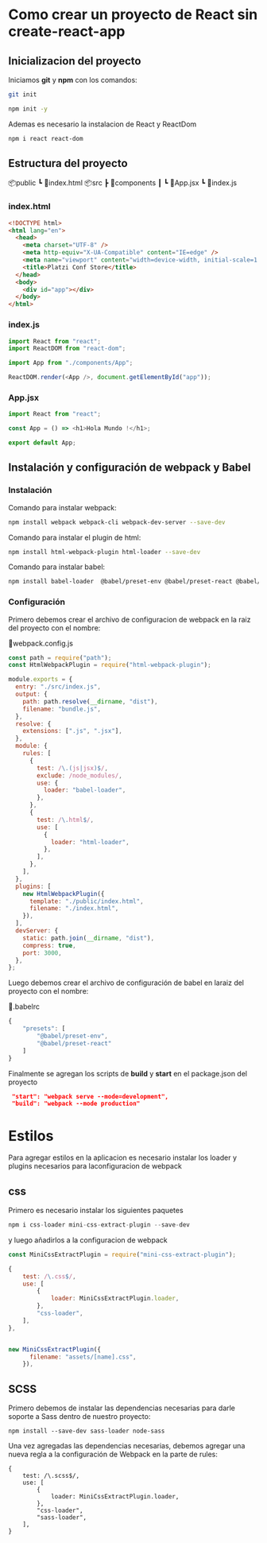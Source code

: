 # Como crear un proyecto de React sin create-react-app

## Inicializacion del proyecto

Iniciamos **git** y **npm** con los comandos:

```sh
git init

npm init -y
```

Ademas es necesario la instalacion de React y ReactDom

```sh
npm i react react-dom
```

## Estructura del proyecto

📦public
┗ 📜index.html
📦src
┣ 📂components
┃ ┗ 📜App.jsx
┗ 📜index.js

### index.html

```html
<!DOCTYPE html>
<html lang="en">
  <head>
    <meta charset="UTF-8" />
    <meta http-equiv="X-UA-Compatible" content="IE=edge" />
    <meta name="viewport" content="width=device-width, initial-scale=1.0" />
    <title>Platzi Conf Store</title>
  </head>
  <body>
    <div id="app"></div>
  </body>
</html>
```

### index.js

```js
import React from "react";
import ReactDOM from "react-dom";

import App from "./components/App";

ReactDOM.render(<App />, document.getElementById("app"));
```

### App.jsx

```js
import React from "react";

const App = () => <h1>Hola Mundo !</h1>;

export default App;
```

## Instalación y configuración de **webpack** y **Babel**

### Instalación

Comando para instalar webpack:

```sh
npm install webpack webpack-cli webpack-dev-server --save-dev
```

Comando para instalar el plugin de html:

```sh
npm install html-webpack-plugin html-loader --save-dev
```

Comando para instalar babel:

```sh
npm install babel-loader  @babel/preset-env @babel/preset-react @babel/core --save-dev
```

### Configuración

Primero debemos crear el archivo de configuracion de webpack en la raiz del proyecto con el nombre:

📜webpack.config.js

```js
const path = require("path");
const HtmlWebpackPlugin = require("html-webpack-plugin");

module.exports = {
  entry: "./src/index.js",
  output: {
    path: path.resolve(__dirname, "dist"),
    filename: "bundle.js",
  },
  resolve: {
    extensions: [".js", ".jsx"],
  },
  module: {
    rules: [
      {
        test: /\.(js|jsx)$/,
        exclude: /node_modules/,
        use: {
          loader: "babel-loader",
        },
      },
      {
        test: /\.html$/,
        use: [
          {
            loader: "html-loader",
          },
        ],
      },
    ],
  },
  plugins: [
    new HtmlWebpackPlugin({
      template: "./public/index.html",
      filename: "./index.html",
    }),
  ],
  devServer: {
    static: path.join(__dirname, "dist"),
    compress: true,
    port: 3000,
  },
};
```

Luego debemos crear el archivo de configuración de babel en laraiz del proyecto con el nombre:

📜.babelrc

```js
{
    "presets": [
        "@babel/preset-env",
        "@babel/preset-react"
    ]
}
```

Finalmente se agregan los scripts de **build** y **start** en el package.json del proyecto

```json
 "start": "webpack serve --mode=development",
 "build": "webpack --mode production"
```

# Estilos

Para agregar estilos en la aplicacion es necesario instalar los loader y plugins necesarios para laconfiguracion de webpack

## css

Primero es necesario instalar los siguientes paquetes

```js
npm i css-loader mini-css-extract-plugin --save-dev
```

y luego añadirlos a la configuracion de webpack

```js
const MiniCssExtractPlugin = require("mini-css-extract-plugin");

{
    test: /\.css$/,
    use: [
        {
            loader: MiniCssExtractPlugin.loader,
        },
        "css-loader",
    ],
},


new MiniCssExtractPlugin({
      filename: "assets/[name].css",
    }),
```
## SCSS

Primero debemos de instalar las dependencias necesarias para darle soporte a Sass dentro de nuestro proyecto:

```
npm install --save-dev sass-loader node-sass
```
Una vez agregadas las dependencias necesarias, debemos agregar una nueva regla a la configuración de Webpack en la parte de rules:

```JS
{
    test: /\.scss$/,
    use: [
        {
            loader: MiniCssExtractPlugin.loader,
        },
        "css-loader",
        "sass-loader",
    ],
}
```

